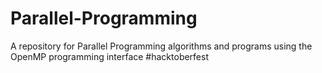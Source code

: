 # Parallel-Programming
A repository for Parallel Programming algorithms and programs using the OpenMP programming interface #hacktoberfest

